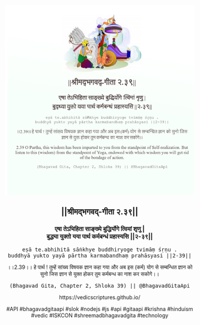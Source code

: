 <img src="../../asset/BG_2_39.png"/>
<center><h2>||श्रीमद्‍भगवद्‍-गीता २.३९||</h2>
<h3>एषा तेऽभिहिता साङ्ख्ये बुद्धिर्योगे त्विमां शृणु |<br/>बुद्ध्या युक्तो यया पार्थ कर्मबन्धं प्रहास्यसि ||२-३९||</h3>
<pre>eṣā te.abhihitā sāṅkhye buddhiryoge tvimāṃ śṛṇu .<br/>buddhyā yukto yayā pārtha karmabandhaṃ prahāsyasi ||2-39||</pre>
<p>।।2.39।। हे पार्थ ! तुम्हें सांख्य विषयक ज्ञान कहा गया और अब इस (कर्म) योग से सम्बन्धित ज्ञान को सुनो जिस ज्ञान से युक्त होकर तुम कर्मबन्ध का नाश कर सकोगे।।</p>
<pre>(Bhagavad Gita, Chapter 2, Shloka 39) || @BhagavadGitaApi</pre><p>https://vedicscriptures.github.io/</p><p>#API #bhagavadgitaapi #slok #nodejs #js #api #gitaapi #krishna #hinduism #vedic #ISKCON #shreemadbhagavadgita #technology</p></center>